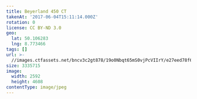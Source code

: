 ```yaml
---
title: Beyerland 450 CT
takenAt: '2017-06-04T15:11:14.000Z'
rotation: 0
license: CC BY-ND 3.0
geo:
  lat: 50.106283
  lng: 8.773466
tags: []
url: >-
  //images.ctfassets.net/bncv3c2gt878/19o0Nbqt65mS0vjPcVIIrY/e27eed78f61be66738c59340e758cfa7/beyerland-450-ct_34251147254_o
size: 3335715
image:
  width: 2592
  height: 4608
contentType: image/jpeg
---
```


